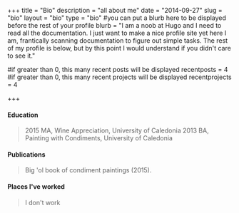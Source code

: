 +++
title = "Bio"
description = "all about me"
date = "2014-09-27"
slug = "bio"
layout = "bio"
type = "bio"
#you can put a blurb here to be displayed before the rest of your profile
blurb = "I am a noob at Hugo and I need to read all the documentation. I just want to make a nice profile site yet here I am, frantically scanning documentation to figure out simple tasks. The rest of my profile is below, but by this point I would understand if you didn't care to see it."

#if greater than 0, this many recent posts will be displayed
recentposts = 4
#if greater than 0, this many recent projects will be displayed
recentprojects = 4

+++

#### Education
>2015    MA, Wine Appreciation, University of Caledonia
>2013    BA, Painting with Condiments, University of Caledonia

#### Publications
> Big 'ol book of condiment paintings (2015).

#### Places I've worked
>I don't work